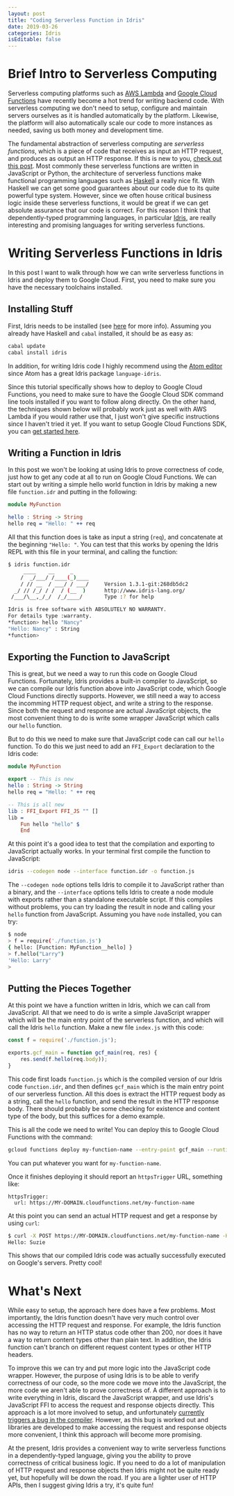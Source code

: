 ```yaml
---
layout: post
title: "Coding Serverless Function in Idris"
date: 2019-03-26
categories: Idris
isEditable: false
---
```


# Brief Intro to Serverless Computing

Serverless computing platforms such as [AWS Lambda](https://aws.amazon.com/lambda/) and [Google Cloud Functions](https://cloud.google.com/functions/) have recently become a hot trend for writing backend code. With serverless computing we don't need to setup, configure and maintain servers ourselves as it is handled automatically by the platform. Likewise, the platform will also automatically scale our code to more instances as needed, saving us both money and development time.

The fundamental abstraction of serverless computing are *serverless functions*, which is a piece of code that receives as input an HTTP request, and produces as output an HTTP response. If this is new to you, [check out this post](https://medium.com/@BoweiHan/an-introduction-to-serverless-and-faas-functions-as-a-service-fb5cec0417b2). Most commonly these serverless functions are written in JavaScript or Python, the architecture of serverless functions make functional programming languages such as [Haskell](https://www.haskell.org) a really nice fit. With Haskell we can get some good guarantees about our code due to its quite powerful type system. However, since we often house critical business logic inside these serverless functions, it would be great if we can get absolute assurance that our code is correct. For this reason I think that dependently-typed programming languages, in particular [Idris](https://www.idris-lang.org), are really interesting and promising languages for writing serverless functions.

# Writing Serverless Functions in Idris

In this post I want to walk through how we can write serverless functions in Idris and deploy them to Google Cloud. First, you need to make sure you have the necessary toolchains installed.

## Installing Stuff

First, Idris needs to be installed (see [here](https://www.idris-lang.org/download/) for more info). Assuming you already have Haskell and `cabal` installed, it should be as easy as:

```idris
cabal update
cabal install idris
```

In addition, for writing Idris code I highly recommend using the [Atom editor](https://atom.io) since Atom has a great Idris package `language-idris`.

Since this tutorial specifically shows how to deploy to Google Cloud Functions, you need to make sure to have the Google Cloud SDK command line tools installed if you want to follow along directly. On the other hand, the techniques shown below will probably work just as well with AWS Lambda if you would rather use that, I just won't give specific instructions since I haven't tried it yet. If you want to setup Google Cloud Functions SDK, you can [get started here](https://cloud.google.com/functions/).

## Writing a Function in Idris

In this post we won't be looking at using Idris to prove correctness of code, just how to get any code at all to run on Google Cloud Functions. We can start out by writing a simple hello world function in Idris by making a new file `function.idr` and putting in the following:

```idris
module MyFunction

hello : String -> String
hello req = "Hello: " ++ req
```

All that this function does is take as input a string (`req`), and concatenate at the beginning `"Hello: "`. You can test that this works by opening the Idris REPL with this file in your terminal, and calling the function:

```bash
$ idris function.idr
     ____    __     _
    /  _/___/ /____(_)____
    / // __  / ___/ / ___/     Version 1.3.1-git:268db5dc2
  _/ // /_/ / /  / (__  )      http://www.idris-lang.org/
 /___/\__,_/_/  /_/____/       Type :? for help

Idris is free software with ABSOLUTELY NO WARRANTY.
For details type :warranty.
*function> hello "Nancy"
"Hello: Nancy" : String
*function>
```

## Exporting the Function to JavaScript

This is great, but we need a way to run this code on Google Cloud Functions. Fortunately, Idris provides a built-in compiler to JavaScript, so we can compile our Idris function above into JavaScript code, which Google Cloud Functions directly supports. However, we still need a way to access the incomming HTTP request object, and write a string to the response. Since both the request and response are actual JavaScript objects, the most convenient thing to do is write some wrapper JavaScript which calls our `hello` function. 

But to do this we need to make sure that JavaScript code can call our `hello` function. To do this we just need to add an `FFI_Export` declaration to the Idris code:

```idris
module MyFunction

export -- This is new
hello : String -> String
hello req = "Hello: " ++ req

-- This is all new
lib : FFI_Export FFI_JS "" []
lib =
    Fun hello "hello" $
    End
```

At this point it's a good idea to test that the compilation and exporting to JavaScript actually works. In your terminal first compile the function to JavaScript:

```bash
idris --codegen node --interface function.idr -o function.js
```

The `--codegen node` options tells Idris to compile it to JavaScript rather than a binary, and the `--interface` options tells Idris to create a node module with exports rather than a standalone executable script. If this compiles without problems, you can try loading the result in node and calling your `hello` function from JavaScript. Assuming you have `node` installed, you can try:

```bash
$ node
> f = require('./function.js')
{ hello: [Function: MyFunction__hello] }
> f.hello("Larry")
'Hello: Larry'
>
```

## Putting the Pieces Together

At this point we have a function written in Idris, which we can call from JavaScript. All that we need to do is write a simple JavaScript wrapper which will be the main entry point of the serverless function, and which will call the Idris `hello` function. Make a new file `index.js` with this code:

```js
const f = require('./function.js');

exports.gcf_main = function gcf_main(req, res) {
    res.send(f.hello(req.body));
}
```

This code first loads `function.js` which is the compiled version of our Idris code `function.idr`, and then defines `gcf_main` which is the main entry point of our serverless function. All this does is extract the HTTP request body as a string, call the `hello` function, and send the result in the HTTP response body. There should probably be some checking for existence and content type of the body, but this suffices for a demo example.

This is all the code we need to write! You can deploy this to Google Cloud Functions with the command:
```bash
gcloud functions deploy my-function-name --entry-point gcf_main --runtime nodejs6 --trigger-http
```

You can put whatever you want for `my-function-name`.

Once it finishes deploying it should report an `httpsTrigger` URL, something like:
```
httpsTrigger:
  url: https://MY-DOMAIN.cloudfunctions.net/my-function-name
```

At this point you can send an actual HTTP request and get a response by using `curl`:
```bash
$ curl -X POST https://MY-DOMAIN.cloudfunctions.net/my-function-name -H "Content-Type:text/plain"  -d 'Suzie'
Hello: Suzie
```

This shows that our compiled Idris code was actually successfully executed on Google's servers. Pretty cool!

# What's Next

While easy to setup, the approach here does have a few problems. Most importantly, the Idris function doesn't have very much control over accessing the HTTP request and response. For example, the Idris function has no way to return an HTTP status code other than 200, nor does it have a way to return content types other than plain text. In addition, the Idris function can't branch on different request content types or other HTTP headers.

To improve this we can try and put more logic into the JavaScript code wrapper. However, the purpose of using Idris is to be able to verify correctness of our code, so the more code we move into the JavaScript, the more code we aren't able to prove correctness of. A different approach is to write everything in Idris, discard the JavaScript wrapper, and use Idris's JavaScript FFI to access the request and response objects directly. This approach is a lot more involved to setup, and unfortunately [currently triggers a bug in the compiler](https://github.com/idris-lang/Idris-dev/issues/4656). However, as this bug is worked out and libraries are developed to make accessing the request and response objects more convenient, I think this approach will become more promising.

At the present, Idris provides a convenient way to write serverless functions in a dependently-typed language, giving you the ability to prove correctness of critical business logic. If you need to do a lot of manipulation of HTTP request and response objects then Idris might not be quite ready yet, but hopefully will be down the road. If you are a lighter user of HTTP APIs, then I suggest giving Idris a try, it's quite fun!